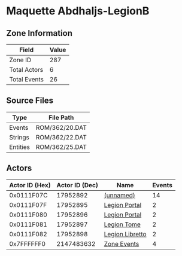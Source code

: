 # Maquette Abdhaljs-LegionB

## Zone Information

| Field        |   Value |
|--------------|---------|
| Zone ID      |     287 |
| Total Actors |       6 |
| Total Events |      26 |

## Source Files

| Type     | File Path      |
|----------|----------------|
| Events   | ROM/362/20.DAT |
| Strings  | ROM/362/22.DAT |
| Entities | ROM/362/25.DAT |

## Actors

| Actor ID (Hex)   |   Actor ID (Dec) | Name                                                     |   Events |
|------------------|------------------|----------------------------------------------------------|----------|
| 0x0111F07C       |         17952892 | [(unnamed)](./17952892.md)                               |       14 |
| 0x0111F07F       |         17952895 | [Legion Portal](./17952895%20-%20Legion%20Portal.md)     |        2 |
| 0x0111F080       |         17952896 | [Legion Portal](./17952896%20-%20Legion%20Portal.md)     |        2 |
| 0x0111F081       |         17952897 | [Legion Tome](./17952897%20-%20Legion%20Tome.md)         |        2 |
| 0x0111F082       |         17952898 | [Legion Libretto](./17952898%20-%20Legion%20Libretto.md) |        2 |
| 0x7FFFFFF0       |       2147483632 | [Zone Events](./Zone%20Events.md)                        |        4 |